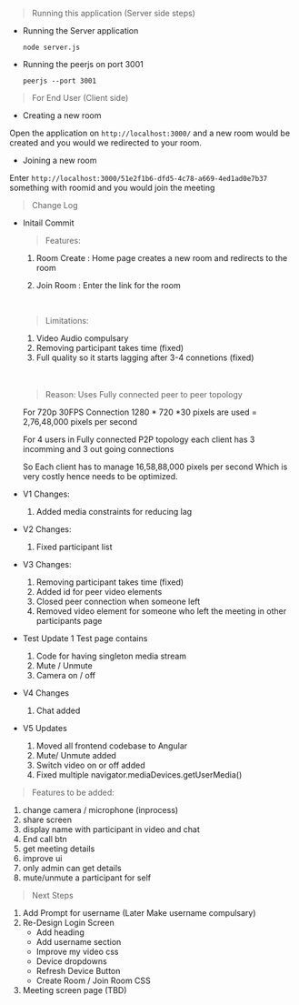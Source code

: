 > Running this application (Server side steps)

* Running the Server application
    
    ```node server.js```
* Running the peerjs on port 3001
    
    ```peerjs --port 3001```
     

>For End User (Client side)

* Creating a new room

Open the application on ```http://localhost:3000/``` and a new room would be created and you would we redirected to your room.

* Joining a new room

Enter ```http://localhost:3000/51e2f1b6-dfd5-4c78-a669-4ed1ad0e7b37``` something with roomid and you would join the meeting

> Change Log

* Initail Commit 
    > Features:

    1. Room Create : Home page creates a new room and redirects to the room

    2. Join Room : Enter the link for the room
    <br>
    
    > Limitations:

    1. Video Audio compulsary
    2. Removing participant takes time (fixed)
    3. Full quality so it starts lagging after 3-4 connetions (fixed)
    <br>
    <br>
    
    > Reason: 
    Uses Fully connected peer to peer topology

    For 720p 30FPS Connection 1280 * 720 *30 pixels are used = 2,76,48,000 pixels per second

    For 4 users in Fully connected P2P topology  each client has 3 incomming and 3 out going connections

    So Each client has to manage 16,58,88,000 pixels per second
    Which is very costly hence needs to be optimized.

* V1
    Changes:
    1. Added media constraints for reducing lag
* V2
    Changes:
    1. Fixed participant list
* V3
    Changes:
    1. Removing participant takes time (fixed)
    2. Added id for peer video elements
    3. Closed peer connection when someone left
    4. Removed video element for someone who left the meeting in other participants page
* Test Update 1
    Test page contains
    1. Code for having singleton media stream
    2. Mute / Unmute
    3. Camera on / off
* V4 
    Changes
    1. Chat added

* V5
    Updates
    1. Moved all frontend codebase to Angular
    2. Mute/ Unmute added
    3. Switch video on or off added
    4. Fixed multiple navigator.mediaDevices.getUserMedia()



> Features to be added:

1. change camera / microphone (inprocess)
2. share screen 
3. display name with participant in video and chat
4. End call btn
5. get meeting details 
6. improve ui 
7. only admin can get details
8. mute/unmute a participant for self


> Next Steps
1. Add Prompt for username (Later Make username compulsary)
2. Re-Design Login Screen
    - Add heading
    - Add username section
    - Improve my video css
    - Device dropdowns
    - Refresh Device Button
    - Create Room / Join Room CSS
3. Meeting screen page (TBD)




